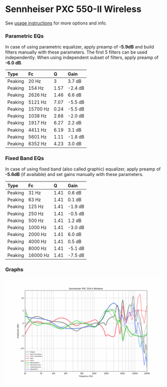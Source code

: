 # Sennheiser PXC 550-II Wireless
See [usage instructions](https://github.com/jaakkopasanen/AutoEq#usage) for more options and info.

### Parametric EQs
In case of using parametric equalizer, apply preamp of **-5.9dB** and build filters manually
with these parameters. The first 5 filters can be used independently.
When using independent subset of filters, apply preamp of **-6.0 dB**.

| Type    | Fc       |    Q | Gain    |
|:--------|:---------|:-----|:--------|
| Peaking | 20 Hz    | 3    | 3.7 dB  |
| Peaking | 154 Hz   | 1.57 | -2.4 dB |
| Peaking | 2626 Hz  | 1.46 | 6.6 dB  |
| Peaking | 5121 Hz  | 7.07 | -5.5 dB |
| Peaking | 15700 Hz | 0.24 | -5.5 dB |
| Peaking | 1038 Hz  | 2.68 | -2.0 dB |
| Peaking | 1917 Hz  | 6.27 | 2.2 dB  |
| Peaking | 4411 Hz  | 6.19 | 3.1 dB  |
| Peaking | 5601 Hz  | 1.11 | -1.8 dB |
| Peaking | 6352 Hz  | 4.23 | 3.0 dB  |

### Fixed Band EQs
In case of using fixed band (also called graphic) equalizer, apply preamp of **-5.6dB**
(if available) and set gains manually with these parameters.

| Type    | Fc       |    Q | Gain    |
|:--------|:---------|:-----|:--------|
| Peaking | 31 Hz    | 1.41 | 0.6 dB  |
| Peaking | 63 Hz    | 1.41 | 0.1 dB  |
| Peaking | 125 Hz   | 1.41 | -1.9 dB |
| Peaking | 250 Hz   | 1.41 | -0.5 dB |
| Peaking | 500 Hz   | 1.41 | 1.2 dB  |
| Peaking | 1000 Hz  | 1.41 | -3.0 dB |
| Peaking | 2000 Hz  | 1.41 | 6.0 dB  |
| Peaking | 4000 Hz  | 1.41 | 0.5 dB  |
| Peaking | 8000 Hz  | 1.41 | -5.1 dB |
| Peaking | 16000 Hz | 1.41 | -7.5 dB |

### Graphs
![](./Sennheiser%20PXC%20550-II%20Wireless.png)